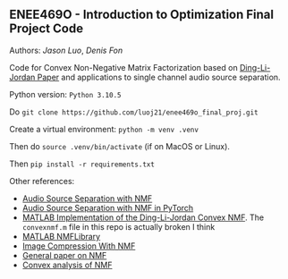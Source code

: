 ## ENEE469O - Introduction to Optimization Final Project Code
Authors: _Jason Luo_, _Denis Fon_


Code for Convex Non-Negative Matrix Factorization based on [Ding-Li-Jordan Paper](https://people.eecs.berkeley.edu/~jordan/papers/ding-li-jordan-pami.pdf) and applications to single channel audio source separation.

Python version: ```Python 3.10.5```

Do ```git clone https://github.com/luoj21/enee469o_final_proj.git```

Create a virtual environment: ```python -m venv .venv```

Then do ```source .venv/bin/activate``` (if on MacOS or Linux).

Then ```pip install -r requirements.txt```

Other references:
- [Audio Source Separation with NMF](https://medium.com/@zahrahafida.benslimane/audio-source-separation-using-non-negative-matrix-factorization-nmf-a8b204490c7d)
- [Audio Source Separation with NMF in PyTorch](https://gormatevosyan.com/audio-source-spearation-with-non-negative-matrix-factorization/)
- [MATLAB Implementation of the Ding-Li-Jordan Convex NMF](https://github.com/colinvaz/nmf-toolbox/blob/master/convexnmf.m). The ```convexnmf.m``` file in this repo is actually broken I think
- [MATLAB NMFLibrary](https://github.com/hiroyuki-kasai/NMFLibrary/blob/master/solver/convex/convex_mu_nmf.m)
- [Image Compression With NMF](https://github.com/akcarsten/Non_Negative_Matrix_Factorization)
- [General paper on NMF](https://papers.nips.cc/paper\_files/paper/2000/hash/f9d1152547c0bde01830b7e8bd60024c-Abstract.html)
- [Convex analysis of NMF](https://linjianma.github.io/pdf/NMF_227B_final_report.pdf)